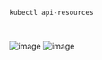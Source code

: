 ```
kubectl api-resources
```

<br>

![image](https://github.com/user-attachments/assets/61b0ed5e-7bea-4187-93d0-42792068e85b)
![image](https://github.com/user-attachments/assets/db707079-e3ed-49d3-8711-da9ffe3d7ef8)

